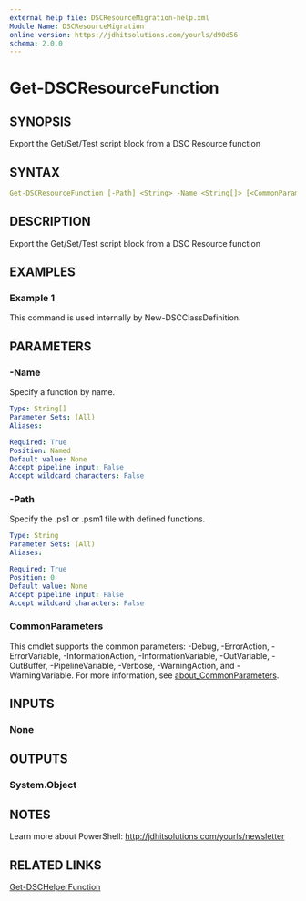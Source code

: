 ```yaml
---
external help file: DSCResourceMigration-help.xml
Module Name: DSCResourceMigration
online version: https://jdhitsolutions.com/yourls/d90d56
schema: 2.0.0
---
```


# Get-DSCResourceFunction

## SYNOPSIS

Export the Get/Set/Test script block from a DSC Resource function

## SYNTAX

```yaml
Get-DSCResourceFunction [-Path] <String> -Name <String[]> [<CommonParameters>]
```

## DESCRIPTION

Export the Get/Set/Test script block from a DSC Resource function

## EXAMPLES

### Example 1

This command is used internally by New-DSCClassDefinition.

## PARAMETERS

### -Name

Specify a function by name.

```yaml
Type: String[]
Parameter Sets: (All)
Aliases:

Required: True
Position: Named
Default value: None
Accept pipeline input: False
Accept wildcard characters: False
```

### -Path

Specify the .ps1 or .psm1 file with defined functions.

```yaml
Type: String
Parameter Sets: (All)
Aliases:

Required: True
Position: 0
Default value: None
Accept pipeline input: False
Accept wildcard characters: False
```

### CommonParameters

This cmdlet supports the common parameters: -Debug, -ErrorAction, -ErrorVariable, -InformationAction, -InformationVariable, -OutVariable, -OutBuffer, -PipelineVariable, -Verbose, -WarningAction, and -WarningVariable. For more information, see [about_CommonParameters](http://go.microsoft.com/fwlink/?LinkID=113216).

## INPUTS

### None

## OUTPUTS

### System.Object

## NOTES

Learn more about PowerShell: http://jdhitsolutions.com/yourls/newsletter

## RELATED LINKS

[Get-DSCHelperFunction](Get-DSCHelperFunction.md)
